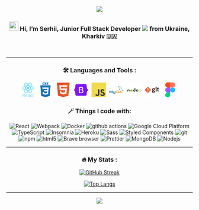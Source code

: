 <div align="center">
  <img src="https://media.giphy.com/media/EOmYN5kVP3W2Lyn6dx/giphy.gif" width="150"/>

### <img src="https://raw.githubusercontent.com/zluvsand/zluvsand/master/wave.gif" height="25px" width="25px"> Hi, I’m Serhii, Junior Full Stack Developer <img src="https://media.giphy.com/media/WUlplcMpOCEmTGBtBW/giphy.gif" width="30"> from Ukraine, Kharkiv  :ukraine:
<img src="https://komarev.com/ghpvc/?username=Stloz&style=flat-square&color=blue" alt=""/>

---

### :hammer_and_wrench: Languages and Tools :
<div>
  <img src="https://github.com/devicons/devicon/blob/master/icons/react/react-original-wordmark.svg" title="React" alt="React" width="40" height="40"/>&nbsp;
  <img src="https://github.com/devicons/devicon/blob/master/icons/css3/css3-plain-wordmark.svg"  title="CSS3" alt="CSS" width="40" height="40"/>&nbsp;
  <img src="https://github.com/devicons/devicon/blob/master/icons/html5/html5-original.svg" title="HTML5" alt="HTML" width="40" height="40"/>&nbsp;
  <img src="https://github.com/devicons/devicon/blob/master/icons/bootstrap/bootstrap-original.svg" title="JavaScript" alt="JavaScript" width="40" height="40"/>&nbsp;
  <img src="https://github.com/devicons/devicon/blob/master/icons/javascript/javascript-original.svg" title="JavaScript" alt="JavaScript" width="40" height="40"/>&nbsp;
  <img src="https://github.com/devicons/devicon/blob/master/icons/mysql/mysql-original-wordmark.svg" title="MySQL"  alt="MySQL" width="40" height="40"/>&nbsp;
  <img src="https://github.com/devicons/devicon/blob/master/icons/nodejs/nodejs-original-wordmark.svg" title="NodeJS" alt="NodeJS" width="40" height="40"/>&nbsp;
  <img src="https://github.com/devicons/devicon/blob/master/icons/git/git-original-wordmark.svg" title="Git" **alt="Git" width="40" height="40"/>&nbsp;
<img src="https://github.com/devicons/devicon/blob/master/icons/figma/figma-original.svg" title="Figma" **alt="Figma" width="40" height="40"/>&nbsp;


</div>

### :magic_wand: Things I code with:
<p>
  <img alt="React" src="https://img.shields.io/badge/-React-45b8d8?style=flat-square&logo=react&logoColor=white" />
  <img alt="Webpack" src="https://img.shields.io/badge/-Webpack-8DD6F9?style=flat-square&logo=webpack&logoColor=white" /> 
  <img alt="Docker" src="https://img.shields.io/badge/-Docker-46a2f1?style=flat-square&logo=docker&logoColor=white" />
  <img alt="github actions" src="https://img.shields.io/badge/-Github_Actions-2088FF?style=flat-square&logo=github-actions&logoColor=white" />
  <img alt="Google Cloud Platform" src="https://img.shields.io/badge/-Google_Cloud_Platform-1a73e8?style=flat-square&logo=google-cloud&logoColor=white" />
  <img alt="TypeScript" src="https://img.shields.io/badge/-TypeScript-007ACC?style=flat-square&logo=typescript&logoColor=white" />
  <img alt="Insomnia" src="https://img.shields.io/badge/-Insomnia-5849BE?style=flat-square&logo=insomnia&logoColor=white" />
  <img alt="Heroku" src="https://img.shields.io/badge/-Heroku-430098?style=flat-square&logo=heroku&logoColor=white" />
  <img alt="Sass" src="https://img.shields.io/badge/-Sass-CC6699?style=flat-square&logo=sass&logoColor=white" />
  <img alt="Styled Components" src="https://img.shields.io/badge/-Styled_Components-db7092?style=flat-square&logo=styled-components&logoColor=white" />
  <img alt="git" src="https://img.shields.io/badge/-Git-F05032?style=flat-square&logo=git&logoColor=white" />
  <img alt="npm" src="https://img.shields.io/badge/-NPM-CB3837?style=flat-square&logo=npm&logoColor=white" />
  <img alt="html5" src="https://img.shields.io/badge/-HTML5-E34F26?style=flat-square&logo=html5&logoColor=white" />
  <img alt="Brave browser" src="https://img.shields.io/badge/-Brave_Browser-FB542B?style=flat-square&logo=brave&logoColor=white" />
  <img alt="Prettier" src="https://img.shields.io/badge/-Prettier-F7B93E?style=flat-square&logo=prettier&logoColor=white" />
  <img alt="MongoDB" src="https://img.shields.io/badge/-MongoDB-13aa52?style=flat-square&logo=mongodb&logoColor=white" />
  <img alt="Nodejs" src="https://img.shields.io/badge/-Nodejs-43853d?style=flat-square&logo=Node.js&logoColor=white" />
</p>

---

### :fire: My Stats :
[![GitHub Streak](https://streak-stats.demolab.com?user=Stloz&theme=shadow-green&hide_border=true&border_radius=20&fire=FF2A00&ring=FF8700&sideNums=D2D2D2&background=0E1116)](https://git.io/streak-stats)

[![Top Langs](https://github-readme-stats.vercel.app/api/top-langs/?username=Stloz&layout=compact&theme=vision-friendly-dark&background=0E1116&hide_border=true)](https://github.com/anuraghazra/github-readme-stats)

---

  <img src="https://media.giphy.com/media/v1.Y2lkPTc5MGI3NjExMTk3eThvdHNuM2RsZDYxOTJwY3J5NGxuZnh1bDMyd2Fub2Rvem1jMSZlcD12MV9pbnRlcm5hbF9naWZfYnlfaWQmY3Q9Zw/f3iwJFOVOwuy7K6FFw/giphy.gif" width="600"/>
</div>


<!---
Stloz/Stloz is a ✨ special ✨ repository because its `README.md` (this file) appears on your GitHub profile.
You can click the Preview link to take a look at your changes.
--->
